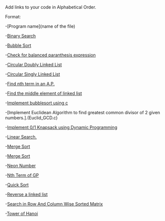 Add links to your code in Alphabetical Order.

Format:

-[Program name](name of the file)

-[Binary Search](Binary_Search.c)

-[Bubble Sort](bubblesort.c)

-[Check for balanced paranthesis expression](Check_balanced_paranthesis.c)

-[Circular Doubly Linked List](circularDLL.c)

-[Circular Singly Linked List](circularSLL.c)

-[Find nth term in an A.P.](AP.c)

-[Find the middle element of linked list](middle.c)

-[Implement bubblesort using c](bubblesort.c)

-[Implement Euclidean Algorithm to find greatest common divisor of 2 given numbers.].(Euclid_GCD.c)

-[Implement 0/1 Knapsack using Dynamic Programming](0-1_knapsack.c)

-[Linear Search.](LinearSearch.c)

-[Merge Sort](Mergesort.c)

-[Merge Sort](Merge_Sort.c)

-[Neon Number](neon_number.c)

-[Nth Term of GP](NthTermGP.c)

-[Quick Sort](Quick_Sort.c)

-[Reverse a linked list](reverse.c)

-[Search in Row And Column Wise Sorted Matrix](Search_in_Row_And_Column_Wise_Sorted_Matrix.c)

-[Tower of Hanoi](tower_of_hanoi.c)

